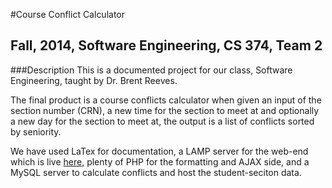 #Course Conflict Calculator
## Fall, 2014, Software Engineering, CS 374, Team 2
###Description
This is a documented project for our class, Software Engineering, taught by Dr. Brent Reeves. 

The final product is a course conflicts calculator when given an input of the section number (CRN), a new time for the section to meet at and optionally a new day for the section to meet at, the output is a list of conflicts sorted by seniority.

We have used LaTex for documentation, a LAMP server for the web-end which is live [here](http://14fse.starbuckstech.com), plenty of PHP for the formatting and AJAX side, and a MySQL server to calculate conflicts and host the student-seciton data.
